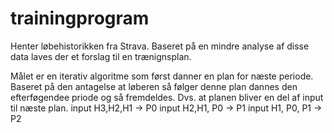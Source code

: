 # trainingprogram

Henter løbehistorikken fra Strava.
Baseret på en mindre analyse af disse data laves der et forslag til en trænignsplan.

Målet er en iterativ algoritme som først danner en plan for næste periode. 
Baseret på den antagelse at løberen så følger denne plan dannes den efterføgendee priode og så fremdeldes.
Dvs. at planen bliver en del af input til næste plan.
input H3,H2,H1 -> P0
input H2,H1, P0 -> P1
input H1, P0, P1 -> P2 
